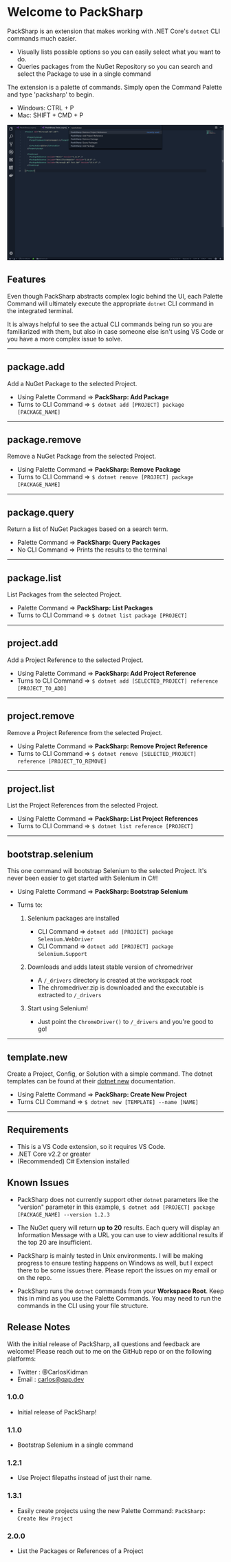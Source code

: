 # Welcome to PackSharp

PackSharp is an extension that makes working with .NET Core's `dotnet` CLI commands much easier.

* Visually lists possible options so you can easily select what you want to do.
* Queries packages from the NuGet Repository so you can search and select the Package to use in a single command

The extension is a palette of commands. Simply open the Command Palette and type 'packsharp' to begin.

* Windows: CTRL + P
* Mac: SHIFT + CMD + P

![Packsharp Commands in Command Palette](images/packsharp-commands.png)

## Features
Even though PackSharp abstracts complex logic behind the UI, each Palette Command will ultimately execute the appropriate `dotnet` CLI command in the integrated terminal.

It is always helpful to see the actual CLI commands being run so you are familiarized with them, but also in case someone else isn't using VS Code or you have a more complex issue to solve.

----
## package.add
Add a NuGet Package to the selected Project.

* Using Palette Command => **PackSharp: Add Package**
* Turns to CLI Command  => `$ dotnet add [PROJECT] package [PACKAGE_NAME]`

----
## package.remove
Remove a NuGet Package from the selected Project.

* Using Palette Command => **PackSharp: Remove Package**
* Turns to CLI Command  => `$ dotnet remove [PROJECT] package [PACKAGE_NAME]`

----
## package.query
Return a list of NuGet Packages based on a search term.

* Palette Command => **PackSharp: Query Packages**
* No CLI Command  => Prints the results to the terminal

----
## package.list
List Packages from the selected Project.

* Palette Command => **PackSharp: List Packages**
* Turns to CLI Command  => `$ dotnet list package [PROJECT]`

----
## project.add
Add a Project Reference to the selected Project.

* Using Palette Command => **PackSharp: Add Project Reference**
* Turns to CLI Command  => `$ dotnet add [SELECTED_PROJECT] reference [PROJECT_TO_ADD]`

----
## project.remove
Remove a Project Reference from the selected Project.

* Using Palette Command => **PackSharp: Remove Project Reference**
* Turns to CLI Command  => `$ dotnet remove [SELECTED_PROJECT] reference [PROJECT_TO_REMOVE]`

----
## project.list
List the Project References from the selected Project.

* Using Palette Command => **PackSharp: List Project References**
* Turns to CLI Command  => `$ dotnet list reference [PROJECT]`

----
## bootstrap.selenium
This one command will bootstrap Selenium to the selected Project. It's never been easier to get started with Selenium in C#!

* Using Palette Command => **PackSharp: Bootstrap Selenium**
* Turns to:

    1. Selenium packages are installed
        * CLI Command => `dotnet add [PROJECT] package Selenium.WebDriver`
        * CLI Command => `dotnet add [PROJECT] package Selenium.Support`

    2. Downloads and adds latest stable version of chromedriver
        * A `/_drivers` directory is created at the workspack root
        * The chromedriver.zip is downloaded and the executable is extracted to `/_drivers`

    3. Start using Selenium!
        * Just point the `ChromeDriver()` to `/_drivers` and you're good to go!

----
## template.new
Create a Project, Config, or Solution with a simple command.
The dotnet templates can be found at their [dotnet new](https://docs.microsoft.com/en-us/dotnet/core/tools/dotnet-new) documentation.

* Using Palette Command => **PackSharp: Create New Project**
* Turns CLI Command => `$ dotnet new [TEMPLATE] --name [NAME]`

----
## Requirements

* This is a VS Code extension, so it requires VS Code.
* .NET Core v2.2 or greater
* (Recommended) C# Extension installed

## Known Issues

* PackSharp does not currently support other `dotnet` parameters like the "version" parameter in this example, `$ dotnet add [PROJECT] package [PACKAGE_NAME] --version 1.2.3`

* The NuGet query will return **up to 20** results. Each query will display an Information Message with a URL you can use to view additional results if the top 20 are insufficient.

* PackSharp is mainly tested in Unix environments. I will be making progress to ensure testing happens on Windows as well, but I expect there to be some issues there. Please report the issues on my email or on the repo.

* PackSharp runs the `dotnet` commands from your **Workspace Root**. Keep this in mind as you use the Palette Commands. You may need to run the commands in the CLI using your file structure.

## Release Notes

With the initial release of PackSharp, all questions and feedback are welcome! Please reach out to me on the GitHub repo or on the following platforms:

* Twitter : @CarlosKidman
* Email   : carlos@qap.dev

### 1.0.0

* Initial release of PackSharp!

### 1.1.0

* Bootstrap Selenium in a single command

### 1.2.1

* Use Project filepaths instead of just their name.

### 1.3.1

* Easily create projects using the new Palette Command: `PackSharp: Create New Project`

### 2.0.0

* List the Packages or References of a Project
